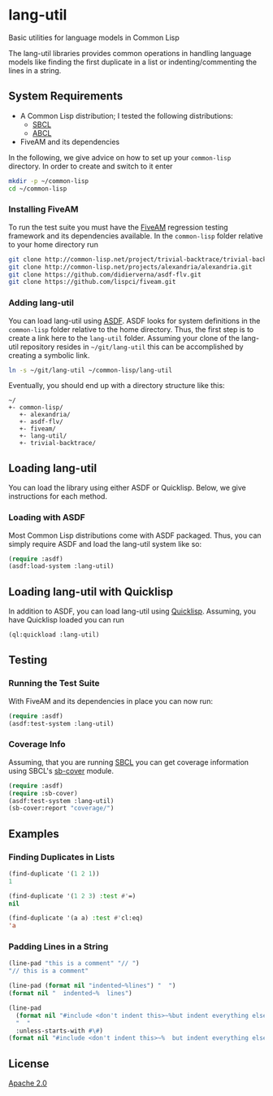 # lang-util
Basic utilities for language models in Common Lisp

The lang-util libraries provides common operations in handling language models like finding the first duplicate in a list or indenting/commenting the lines in a string.

## System Requirements

- A Common Lisp distribution; I tested the following distributions:
  * [SBCL](https://www.sbcl.org/)
  * [ABCL](https://abcl.org/)
- FiveAM and its dependencies

In the following, we give advice on how to set up your `common-lisp` directory. In order to create and switch to it enter

``` bash
mkdir -p ~/common-lisp
cd ~/common-lisp
```

### Installing FiveAM

To run the test suite you must have the [FiveAM](https://fiveam.common-lisp.dev/) regression testing framework and its dependencies available. In the `common-lisp` folder relative to your home directory run

``` bash
git clone http://common-lisp.net/project/trivial-backtrace/trivial-backtrace.git
git clone http://common-lisp.net/projects/alexandria/alexandria.git
git clone https://github.com/didierverna/asdf-flv.git
git clone https://github.com/lispci/fiveam.git
```

### Adding lang-util

You can load lang-util using [ASDF](https://asdf.common-lisp.dev/). ASDF looks for system definitions in the `common-lisp` folder relative to the home directory. Thus, the first step is to create a link here to the `lang-util` folder. Assuming your clone of the lang-util repository resides in `~/git/lang-util` this can be accomplished by creating a symbolic link.

``` bash
ln -s ~/git/lang-util ~/common-lisp/lang-util
```

Eventually, you should end up with a directory structure like this:

    ~/
	+- common-lisp/
	   +- alexandria/
	   +- asdf-flv/
	   +- fiveam/
	   +- lang-util/
	   +- trivial-backtrace/

## Loading lang-util

You can load the library using either ASDF or Quicklisp. Below, we give instructions for each method.

### Loading with ASDF

Most Common Lisp distributions come with ASDF packaged. Thus, you can simply require ASDF and load the lang-util system like so:

``` cl
(require :asdf)
(asdf:load-system :lang-util)
```

## Loading lang-util with Quicklisp

In addition to ASDF, you can load lang-util using [Quicklisp](https://www.quicklisp.org/beta/). Assuming, you have Quicklisp loaded you can run

``` cl
(ql:quickload :lang-util)
```

## Testing

### Running the Test Suite

With FiveAM and its dependencies in place you can now run:

``` cl
(require :asdf)
(asdf:test-system :lang-util)
```

### Coverage Info

Assuming, that you are running [SBCL](https://www.sbcl.org/) you can get coverage information using SBCL's  [sb-cover](http://www.sbcl.org/manual/#sb_002dcover) module.

``` cl
(require :asdf)
(require :sb-cover)
(asdf:test-system :lang-util)
(sb-cover:report "coverage/")
```

## Examples

### Finding Duplicates in Lists

``` cl
(find-duplicate '(1 2 1))
1
```

``` cl
(find-duplicate '(1 2 3) :test #'=)
nil
```

``` cl
(find-duplicate '(a a) :test #'cl:eq)
'a
```

### Padding Lines in a String

``` cl
(line-pad "this is a comment" "// ")
"// this is a comment"
```

``` cl
(line-pad (format nil "indented~%lines") "  ")
(format nil "  indented~%  lines")
```

``` cl
(line-pad
  (format nil "#include <don't indent this>~%but indent everything else")
  "  "
  :unless-starts-with #\#)
(format nil "#include <don't indent this>~%  but indent everything else")
```

## License

[Apache 2.0](https://www.apache.org/licenses/LICENSE-2.0.html)
